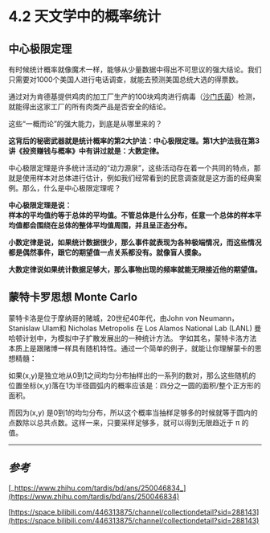 # 4.2 天文学中的概率统计

## 中心极限定理

有时候统计概率就像魔术一样，能够从少量数据中得出不可思议的强大结论。我们只需要对1000个美国人进行电话调查，就能去预测美国总统大选的得票数。

通过对为肯德基提供鸡肉的加工厂生产的100块鸡肉进行病毒（[沙门氏菌](https://www.zhihu.com/search?q=%E6%B2%99%E9%97%A8%E6%B0%8F%E8%8F%8C\&search\_source=Entity\&hybrid\_search\_source=Entity\&hybrid\_search\_extra=%7B%22sourceType%22%3A%22answer%22%2C%22sourceId%22%3A250046834%7D)）检测，就能得出这家工厂的所有肉类产品是否安全的结论。

这些“一概而论”的强大能力，到底是从哪里来的？

**这背后的秘密武器就是统计概率的第2大护法：中心极限定理。第1大护法我在第3讲《投资赚钱与概率》中有讲过就是：大数定律。**

中心极限定理是许多统计活动的“动力源泉”，这些活动存在着一个共同的特点，那就是使用样本对总体进行估计，例如我们经常看到的民意调查就是这方面的经典案例。那么，什么是中心极限定理呢？

**中心极限定理是说：**\
**样本的平均值约等于总体的平均值。不管总体是什么分布，任意一个总体的样本平均值都会围绕在总体的整体平均值周围，并且呈正态分布。**

**小数定律是说，如果统计数据很少，那么事件就表现为各种极端情况，而这些情况都是偶然事件，跟它的期望值一点关系都没有。就像盲人摸象。**

**大数定律说如果统计数据足够大，那么事物出现的频率就能无限接近他的期望值。**



## 蒙特卡罗思想 Monte Carlo

蒙特卡洛是位于摩纳哥的赌城，20世纪40年代，由John von Neumann，Stanislaw Ulam和 Nicholas Metropolis 在 Los Alamos National Lab (LANL) 曼哈顿计划中，为模拟中子扩散发展出的一种统计方法。 字如其名，蒙特卡洛方法本质上是跟赌博一样具有随机特性。通过一个简单的例子，就能让你理解蒙卡的思想精髓：

如果(x,y)是独立地从0到1之间均匀分布抽样出的一系列的数对，那么这些随机的位置坐标(x,y)落在1为半径圆弧内的概率应该是：四分之一圆的面积/整个正方形的面积。

而因为(x,y) 是0到1的均匀分布，所以这个概率当抽样足够多的时候就等于圆内的点数除以总共点数。这样一来，只要采样足够多，就可以得到无限趋近于 π 的值。







***

## _参考_

[_https://www.zhihu.com/tardis/bd/ans/250046834_](https://www.zhihu.com/tardis/bd/ans/250046834)

[https://space.bilibili.com/446313875/channel/collectiondetail?sid=288143](https://space.bilibili.com/446313875/channel/collectiondetail?sid=288143)





